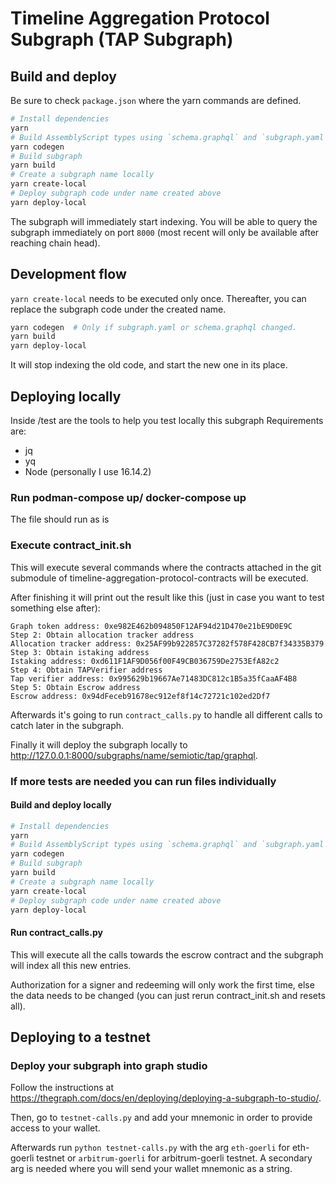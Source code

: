 # Timeline Aggregation Protocol Subgraph (TAP Subgraph)

## Build and deploy

Be sure to check `package.json` where the yarn commands are defined.

```sh
# Install dependencies
yarn
# Build AssemblyScript types using `schema.graphql` and `subgraph.yaml`.
yarn codegen
# Build subgraph
yarn build
# Create a subgraph name locally
yarn create-local
# Deploy subgraph code under name created above
yarn deploy-local
```

The subgraph will immediately start indexing. You will be able to query
the subgraph immediately on port `8000` (most recent will only be available after reaching chain head).

## Development flow

`yarn create-local` needs to be executed only once. Thereafter, you can replace the
subgraph code under the created name.

```sh
yarn codegen  # Only if subgraph.yaml or schema.graphql changed.
yarn build
yarn deploy-local
```

It will stop indexing the old code, and start the new one in its place.

## Deploying locally

Inside /test are the tools to help you test locally this subgraph
Requirements are:

- jq
- yq
- Node (personally I use 16.14.2)

### Run podman-compose up/ docker-compose up

The file should run as is

### Execute contract_init.sh

This will execute several commands where the contracts attached in the git submodule of timeline-aggregation-protocol-contracts will be executed.

After finishing it will print out the result like this (just in case you want to test something else after):

```terminal
Graph token address: 0xe982E462b094850F12AF94d21D470e21bE9D0E9C
Step 2: Obtain allocation tracker address
Allocation tracker address: 0x25AF99b922857C37282f578F428CB7f34335B379
Step 3: Obtain istaking address
Istaking address: 0xd611F1AF9D056f00F49CB036759De2753EfA82c2
Step 4: Obtain TAPVerifier address
Tap verifier address: 0x995629b19667Ae71483DC812c1B5a35fCaaAF4B8
Step 5: Obtain Escrow address
Escrow address: 0x94dFeceb91678ec912ef8f14c72721c102ed2Df7
```

Afterwards it's going to run `contract_calls.py` to handle all different calls to catch later in the subgraph.

Finally it will deploy the subgraph locally to <http://127.0.0.1:8000/subgraphs/name/semiotic/tap/graphql>.

### If more tests are needed you can run files individually

#### Build and deploy locally

```sh
# Install dependencies
yarn
# Build AssemblyScript types using `schema.graphql` and `subgraph.yaml`.
yarn codegen
# Build subgraph
yarn build
# Create a subgraph name locally
yarn create-local
# Deploy subgraph code under name created above
yarn deploy-local
```

#### Run contract_calls.py

This will execute all the calls towards the escrow contract and the subgraph will index all this new entries.

Authorization for a signer and redeeming will only work the first time, else the data needs to be changed (you can just rerun contract_init.sh and resets all).

## Deploying to a testnet

### Deploy your subgraph into graph studio

Follow the instructions at <https://thegraph.com/docs/en/deploying/deploying-a-subgraph-to-studio/>.

Then, go to `testnet-calls.py` and add your mnemonic in order to provide access to your wallet.

Afterwards run `python testnet-calls.py` with the arg `eth-goerli` for eth-goerli testnet or `arbitrum-goerli` for arbitrum-goerli testnet. A secondary arg is needed where you will send your wallet mnemonic as a string.
